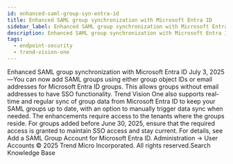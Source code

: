 ```yaml
---
id: enhanced-saml-group-syn-entra-id
title: Enhanced SAML group synchronization with Microsoft Entra ID
sidebar_label: Enhanced SAML group synchronization with Microsoft Entra ID
description: Enhanced SAML group synchronization with Microsoft Entra ID
tags:
  - endpoint-security
  - trend-vision-one
---
```


 Enhanced SAML group synchronization with Microsoft Entra ID July 3, 2025—You can now add SAML groups using either group object IDs or email addresses for Microsoft Entra ID groups. This allows groups without email addresses to have SSO functionality. Trend Vision One also supports real-time and regular sync of group data from Microsoft Entra ID to keep your SAML groups up to date, with an option to manually trigger data sync when needed. The enhancements require access to the tenants where the groups reside. For groups added before June 30, 2025, ensure that the required access is granted to maintain SSO access and stay current. For details, see Add a SAML Group Account for Microsoft Entra ID. Administration → User Accounts © 2025 Trend Micro Incorporated. All rights reserved.Search Knowledge Base